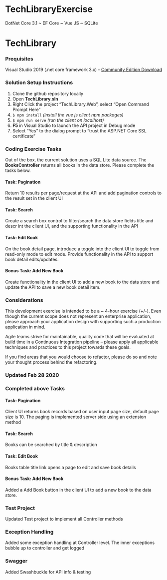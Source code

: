 # TechLibraryExercise
DotNet Core 3.1 ~ EF Core ~ Vue JS ~ SQLite

# TechLibrary

### Prequisites
Visual Studio 2019 (.net core framework 3.x) - [Community Edition Download](https://visualstudio.microsoft.com/downloads/) 


### Solution Setup Instructions 
1. Clone the github repository locally 
2. Open **TechLibrary.sln**
3. Right Click the project “TechLibrary.Web”, select “Open Command Prompt Here” 
4. `$ npm install`   *(install the vue js client npm packages)* 
5. `$ npm run serve` *(run the client on localhost)*
6. **F5** in Visual Studio to launch the API project in Debug mode 
7. Select “Yes” to the dialog prompt to “trust the ASP.NET Core SSL certificate” 


### Coding Exercise Tasks 
Out of the box, the current solution uses a SQL Lite data source. The **BooksController** returns all books in the data store. Please complete the tasks below. 

#### Task: Pagination 
Return 10 results per page/request at the API and add pagination controls to the result set in the client UI 

#### Task: Search  
Create a search box control to filter/search the data store fields title and descr int the client UI, and the supporting functionality in the API 

#### Task: Edit Book 
On the book detail page, introduce a toggle into the client UI to toggle from read-only mode to edit mode.  Provide functionality in the API to support book detail edits/updates. 

#### Bonus Task: Add New Book 
Create functionality in the client UI to add a new book to the data store and update the API to save a new book detail item. 

### Considerations
This development exercise is intended to be a ~ 4-hour exercise (+/-).  Even though the current scope does not represent an enterprise application, please approach your application design with supporting such a production application in mind. 


Agile teams strive for maintainable, quality code that will be evaluated at build time in a Continuous Integration pipeline – please apply all applicable techniques and practices to this project towards these goals. 

If you find areas that you would choose to refactor, please do so and note your thought process behind the refactoring.

### Updated Feb 28 2020
### Completed above Tasks

#### Task: Pagination 
Client UI returns book records based on user input page size, default page size is 10. The paging is implemented server side using an extension method

#### Task: Search  
Books can be searched by title & description  

#### Task: Edit Book 
Books table title link opens a page to edit and save book details

#### Bonus Task: Add New Book 
Added a Add Book button  in the client UI to add a new book to the data store. 

### Test Project
Updated Test project to implement all Controller methods

### Exception Handling
Added some exception handling at Controller level. The inner exceptions bubble up to controller and get logged

### Swagger
Added Swashbuckle for API info & testing





